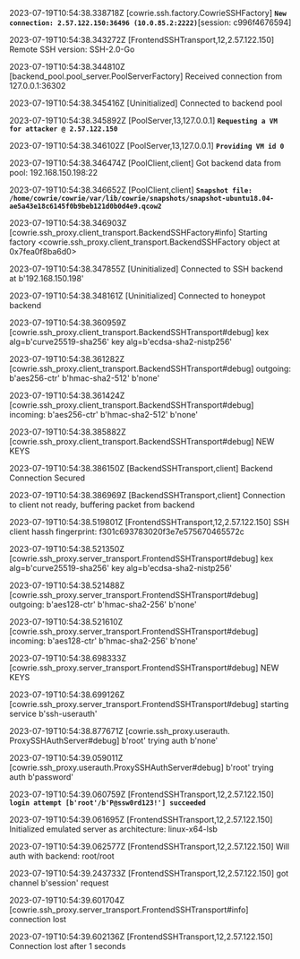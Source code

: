 2023-07-19T10:54:38.338718Z [cowrie.ssh.factory.CowrieSSHFactory] **`New connection: 2.57.122.150:36496 (10.0.85.2:2222)`**[session: c996f4676594]

2023-07-19T10:54:38.343272Z [FrontendSSHTransport,12,2.57.122.150] Remote SSH version: SSH-2.0-Go

2023-07-19T10:54:38.344810Z [backend_pool.pool_server.PoolServerFactory] Received connection from 127.0.0.1:36302

2023-07-19T10:54:38.345416Z [Uninitialized] Connected to backend pool

2023-07-19T10:54:38.345892Z [PoolServer,13,127.0.0.1] **`Requesting a VM for attacker @ 2.57.122.150`**

2023-07-19T10:54:38.346102Z [PoolServer,13,127.0.0.1] **`Providing VM id 0`**

2023-07-19T10:54:38.346474Z [PoolClient,client] Got backend data from pool: 192.168.150.198:22

2023-07-19T10:54:38.346652Z [PoolClient,client] **`Snapshot file: /home/cowrie/cowrie/var/lib/cowrie/snapshots/snapshot-ubuntu18.04-ae5a43e18c6145f0b9beb121d0b0d4e9.qcow2`**

2023-07-19T10:54:38.346903Z [cowrie.ssh_proxy.client_transport.BackendSSHFactory#info] Starting factory <cowrie.ssh_proxy.client_transport.BackendSSHFactory object at 0x7fea0f8ba6d0>

2023-07-19T10:54:38.347855Z [Uninitialized] Connected to SSH backend at b'192.168.150.198'

2023-07-19T10:54:38.348161Z [Uninitialized] Connected to honeypot backend

2023-07-19T10:54:38.360959Z [cowrie.ssh_proxy.client_transport.BackendSSHTransport#debug] kex alg=b'curve25519-sha256' key alg=b'ecdsa-sha2-nistp256'

2023-07-19T10:54:38.361282Z [cowrie.ssh_proxy.client_transport.BackendSSHTransport#debug] outgoing: b'aes256-ctr' b'hmac-sha2-512' b'none'

2023-07-19T10:54:38.361424Z [cowrie.ssh_proxy.client_transport.BackendSSHTransport#debug] incoming: b'aes256-ctr' b'hmac-sha2-512' b'none'

2023-07-19T10:54:38.385882Z [cowrie.ssh_proxy.client_transport.BackendSSHTransport#debug] NEW KEYS

2023-07-19T10:54:38.386150Z [BackendSSHTransport,client] Backend Connection Secured

2023-07-19T10:54:38.386969Z [BackendSSHTransport,client] Connection to client not ready, buffering packet from backend

2023-07-19T10:54:38.519801Z [FrontendSSHTransport,12,2.57.122.150] SSH client hassh fingerprint: f301c693783020f3e7e575670465572c

2023-07-19T10:54:38.521350Z [cowrie.ssh_proxy.server_transport.FrontendSSHTransport#debug] kex alg=b'curve25519-sha256' key alg=b'ecdsa-sha2-nistp256'

2023-07-19T10:54:38.521488Z [cowrie.ssh_proxy.server_transport.FrontendSSHTransport#debug] outgoing: b'aes128-ctr' b'hmac-sha2-256' b'none'

2023-07-19T10:54:38.521610Z [cowrie.ssh_proxy.server_transport.FrontendSSHTransport#debug] incoming: b'aes128-ctr' b'hmac-sha2-256' b'none'

2023-07-19T10:54:38.698333Z [cowrie.ssh_proxy.server_transport.FrontendSSHTransport#debug] NEW KEYS

2023-07-19T10:54:38.699126Z [cowrie.ssh_proxy.server_transport.FrontendSSHTransport#debug] starting service b'ssh-userauth'

2023-07-19T10:54:38.877671Z [cowrie.ssh_proxy.userauth.
ProxySSHAuthServer#debug] b'root' trying auth b'none'

2023-07-19T10:54:39.059011Z [cowrie.ssh_proxy.userauth.ProxySSHAuthServer#debug] b'root' trying auth b'password'

2023-07-19T10:54:39.060759Z [FrontendSSHTransport,12,2.57.122.150] **`login attempt [b'root'/b'P@ssw0rd123!'] succeeded`**

2023-07-19T10:54:39.061695Z [FrontendSSHTransport,12,2.57.122.150] Initialized emulated server as architecture: linux-x64-lsb

2023-07-19T10:54:39.062577Z [FrontendSSHTransport,12,2.57.122.150] Will auth with backend: root/root

2023-07-19T10:54:39.243733Z [FrontendSSHTransport,12,2.57.122.150] got channel b'session' request

2023-07-19T10:54:39.601704Z [cowrie.ssh_proxy.server_transport.FrontendSSHTransport#info] connection lost

2023-07-19T10:54:39.602136Z [FrontendSSHTransport,12,2.57.122.150] Connection lost after 1 seconds